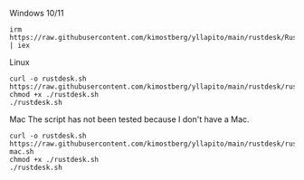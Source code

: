 Windows 10/11

```
irm https://raw.githubusercontent.com/kimostberg/yllapito/main/rustdesk/RustDesk.ps1 | iex
```

Linux

```
curl -o rustdesk.sh https://raw.githubusercontent.com/kimostberg/yllapito/main/rustdesk/rustdesk.sh
chmod +x ./rustdesk.sh
./rustdesk.sh
```

Mac
The script has not been tested because I don't have a Mac.

```
curl -o rustdesk.sh https://raw.githubusercontent.com/kimostberg/yllapito/main/rustdesk/rustdesk-mac.sh
chmod +x ./rustdesk.sh
./rustdesk.sh
```

